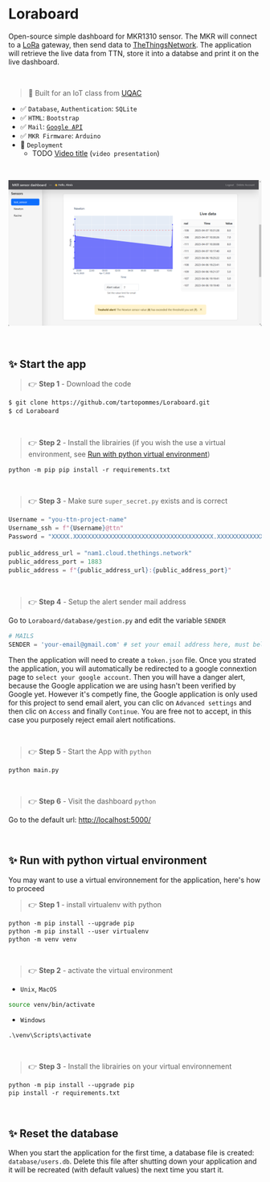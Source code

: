 # Loraboard
Open-source simple dashboard for MKR1310 sensor. The MKR will connect to a [LoRa](https://www.thethingsnetwork.org/docs/lorawan/what-is-lorawan/) gateway, then send data to [TheThingsNetwork](https://www.thethingsnetwork.org/). The application will retrieve the live data from TTN, store it into a databse and print it on the live dashboard.

<br />

> 🤖 Built for an IoT class from [UQAC](https://www.uqac.ca/)

- ✅ `Database`, `Authentication`: `SQLite`
- ✅ `HTML`: `Bootstrap`
- ✅ `Mail`: [`Google API`](https://developers.google.com/identity/protocols/oauth2/scopes?hl=fr#gmail)
- ✅ `MKR Firmware`: `Arduino`
- 🚀 `Deployment` 
  - TODO [Video title](youtube_link) (`video presentation`)

<br />

![Illustration](ressources/demo.png)

<br />

## ✨ Start the app

> 👉 **Step 1** - Download the code 
```bash
$ git clone https://github.com/tartopommes/Loraboard.git
$ cd Loraboard
```
<br />

> 👉 **Step 2** - Install the librairies (if you wish the use a virtual environment, see [Run with python virtual environment](#✨-run-with-python-virtual-environment))
```pwsh
python -m pip pip install -r requirements.txt
```
<br />

> 👉 **Step 3** - Make sure `super_secret.py` exists and is correct
```py
Username = "you-ttn-project-name"
Username_ssh = f"{Username}@ttn"
Password = "XXXXX.XXXXXXXXXXXXXXXXXXXXXXXXXXXXXXXXXXXXXXX.XXXXXXXXXXXXXXXXXXXXXXXXXXXXXXXXXXXXXXXXXXXXXXXXXXXX" # 99 characters in full maj

public_address_url = "nam1.cloud.thethings.network"
public_address_port = 1883
public_address = f"{public_address_url}:{public_address_port}"
```
<br />

> 👉 **Step 4** - Setup the alert sender mail address 

Go to `Loraboard/database/gestion.py` and edit the variable `SENDER`
```py
# MAILS
SENDER = 'your-email@gmail.com' # set your email address here, must belong to gmail.com
```

Then the application will need to create a `token.json` file. Once you strated the application, you will automatically be redirected to a google connextion page to `select your google account`. Then you will have a danger alert, because the Google application we are using hasn't been verified by Google yet. However it's competly fine, the Google application is only used for this project to send email alert, you can clic on `Advanced settings` and then clic on `Access` and finally `Continue`. You are free not to accept, in this case you purposely reject email alert notifications.

<br />

> 👉 **Step 5** - Start the App with `python`
```pwsh
python main.py
```
<br />

> 👉 **Step 6** - Visit the dashboard `python`

Go to the default url: [http://localhost:5000/](http://localhost:5000/)

<br />

## ✨ Run with python virtual environment 
You may want to use a virtual environnement for the application, here's how to proceed

> 👉 **Step 1** - install virtualenv with python 

```pwsh
python -m pip install --upgrade pip
python -m pip install --user virtualenv
python -m venv venv
```

<br />

> 👉 **Step 2** - activate the virtual environment 
- `Unix`, `MacOS`
```bash
source venv/bin/activate
```

- `Windows`
```pwsh
.\venv\Scripts\activate
```

<br />

> 👉 **Step 3** - Install the librairies on your virtual environnement 

```pwsh
python -m pip install --upgrade pip
pip install -r requirements.txt
```

<br />

## ✨ Reset the database
When you start the application for the first time, a database file is created: `database/users.db`. Delete this file after shutting down your application and it will be recreated (with default values) the next time you start it.